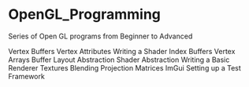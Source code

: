 # OpenGL_Programming
Series of Open GL programs from Beginner to Advanced



Vertex Buffers 
Vertex Attributes 
Writing a Shader
Index Buffers
Vertex Arrays 
Buffer Layout Abstraction 
Shader Abstraction 
Writing a Basic Renderer 
Textures
Blending 
Projection Matrices
ImGui 
Setting up a Test Framework